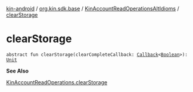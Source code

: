[kin-android](../../index.md) / [org.kin.sdk.base](../index.md) / [KinAccountReadOperationsAltIdioms](index.md) / [clearStorage](./clear-storage.md)

# clearStorage

`abstract fun clearStorage(clearCompleteCallback: `[`Callback`](../../org.kin.sdk.base.tools/-callback/index.md)`<`[`Boolean`](https://kotlinlang.org/api/latest/jvm/stdlib/kotlin/-boolean/index.html)`>): `[`Unit`](https://kotlinlang.org/api/latest/jvm/stdlib/kotlin/-unit/index.html)

**See Also**

[KinAccountReadOperations.clearStorage](../-kin-account-read-operations/clear-storage.md)

